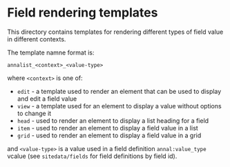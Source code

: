 # Field rendering templates

This directory contains templates for rendering different types of field value in different contexts.

The template namne format is:

    annalist_<context>_<value-type>

where `<context>` is one of:

* `edit` - a template used to render an element that can be used to display and edit a field value
* `view` - a template used for an element to display a value without options to change it
* `head` - used to render an element to display a list heading for a field
* `item` - used to render an element to display a field value in a list
* `grid` - used to render an element to display a field value in a grid

and `<value-type>` is a value used in a field definition `annal:value_type` vcalue (see `sitedata/fields` for field definitions by field id).
